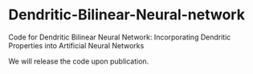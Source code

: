 # Dendritic-Bilinear-Neural-network
Code for Dendritic Bilinear Neural Network: Incorporating Dendritic Properties into Artificial Neural Networks

We will release the code upon publication.
